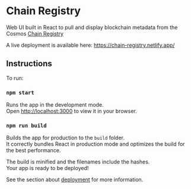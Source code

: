 # Chain Registry

Web UI built in React to pull and display blockchain metadata from the Cosmos [Chain Registry](https://github.com/cosmos/chain-registry)

A live deployment is available here: https://chain-registry.netlify.app/

## Instructions

To run:

### `npm start`

Runs the app in the development mode.\
Open [http://localhost:3000](http://localhost:3000) to view it in your browser.

### `npm run build`

Builds the app for production to the `build` folder.\
It correctly bundles React in production mode and optimizes the build for the best performance.

The build is minified and the filenames include the hashes.\
Your app is ready to be deployed!

See the section about [deployment](https://facebook.github.io/create-react-app/docs/deployment) for more information.
